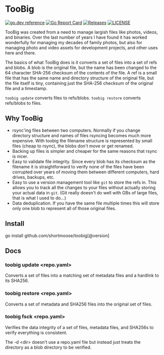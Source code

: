 # TooBig

[![go.dev reference](https://img.shields.io/badge/go.dev-reference-007d9c?logo=go&logoColor=white)](https://pkg.go.dev/github.com/shortmoose/toobig)
[![Go Report Card](https://goreportcard.com/badge/shortmoose/toobig)](https://goreportcard.com/report/shortmoose/toobig)
[![Releases](https://img.shields.io/github/release-pre/shortmoose/toobig.svg?sort=semver)](https://github.com/shortmoose/toobig/releases)
[![LICENSE](https://img.shields.io/github/license/shortmoose/toobig.svg)](https://github.com/shortmoose/toobig/blob/master/LICENSE)

TooBig was created from a need to manage largish files like photos, videos, and
binaries. Over the last number of years I have found it has worked wonderfully
for managing my decades of family photos, but also for managing photo and video
assets for development projects, and other uses here and there.

The basics of what TooBig does is it converts a set of files
into a set of refs and blobs. A blob is the original
file, but the name has been changed to the 64 character SHA-256 checksum of the
contents of the file. A ref is a small file that has the same name and directory
structure of the original file, but the file itself is tiny, containing just the
SHA-256 checksum of the original file and a timestamp.

`toobig update` converts files to refs/blobs.
`toobig restore` converts refs/blobs to files.

## Why TooBig

- rsync'ing files between two computers. Normally if you change directory
  structure and names of files rsyncing becomes much more expensive. With toobig
  the filename structure is represented by small files (cheap to rsync), the
  blobs don't move or get renamed.
- Backing up files is simpler and cheaper for the same reasons that rsync
  is nicer.
- Easy to validate file integrity. Since every blob has its checksum as the
  filename it is straightforward to verify none of the files have been
  corrupted over years of moving them between different computers, hard drives,
  backups, etc.
- Easy to use a version management tool like `git` to store the refs in. This
  allows you to track all the changes to your files without actually storing
  your actual data in `git`. (Git really doesn't do well with GBs of large
  files, that is what I used to do...)
- Data deduplication. If you have the same file multiple times this will
  store only one blob to represent all of those original files.


## Install

go install github.com/shortmoose/toobig[@version]


## Docs

### toobig update <repo.yaml>

Converts a set of files into a matching set of metadata files and a hardlink to its SHA256.

### toobig restore <repo.yaml>

Converts a set of metadata and SHA256 files into the original set of files.

### toobig fsck <repo.yaml>

Verifies the data integrity of a set of files, metadata files, and SHA256s to verify everything is consistent.

The -d \<dir\> doesn't use a repo.yaml file but instead just treats the directory as a blob directory to be verified.
